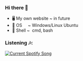 ### Hi there 👋
- 🖥️ My own website ~ in future
- 💾 OS     ~  Windows/Linux Ubuntu
- 💽 Shell  ~  cmd, bash

### Listening 🎶:
<a href="https://rendixmars.pythonanywhere.com/link">
  <img src="https://rendixmars.pythonanywhere.com?theme=dark&scan=true&eq_color=rainbow" style="visibility:visible;max-width:100%;" alt="Current Spotify Song">
</a>



<!--
**RendixMars/rendixmars** is a ✨ _special_ ✨ repository because its `README.md` (this file) appears on your GitHub profile.

Here are some ideas to get you started:

- 🔭 I’m currently working on ...
- 🌱 I’m currently learning ...
- 👯 I’m looking to collaborate on ...
- 🤔 I’m looking for help with ...
- 💬 Ask me about ...
- 📫 How to reach me: ...
- 😄 Pronouns: ...
- ⚡ Fun fact: ...
-->
